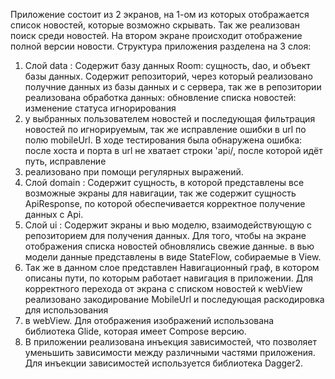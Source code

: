 Приложение состоит из 2 экранов, на 1-ом из которых отображается список новостей, которые возможно скрывать. Так же реализован поиск среди новостей.
На втором экране происходит отображение полной версии новости.
Структура приложения разделена на 3 слоя: 
1. Слой data : Содержит базу данных Room: сущность, dao, и объект базы данных. Содержит репозиторий, через который реализовано получние данных из базы данных и с сервера, так же в репозитории реализована обработка данных: обновление списка новостей: изменение статуса игнорирования
2. у выбранных пользователем новостей и последующая фильтрация новостей по игнорируемым, так же исправление ошибки в url по полю mobileUrl. В ходе тестирования была обнаружена ошибка: после хоста и порта в url не хватает строки 'api/, после которой идёт путь, исправление
3. реализовано при помощи регулярных выражений.
4. Слой domain : Содержит сущность, в которой представлены все возможные экраны для навигации, так же содержит сущность ApiResponse, по которой обеспечивается корректное получение данных с Api.
5. Слой ui : Содержит экраны и вью моделю, взаимодействующую с репозиторием для получения данных. Для того, чтобы на экране отображения списка новостей обновлялись свежие данные. в вью модели данные представлены в виде StateFlow, собираемые в View.
6. Так же в данном слое представлен Навигационный граф, в котором описаны пути, по которым работает навигация в приложении. Для корректного перехода от экрана с списком новостей к webView реализовано закодирование MobileUrl и последующая раскодировка для использования
7. в webView. Для отображения изображений использована библиотека Glide, которая имеет Compose версию.
8. В приложении реализована инъекция зависимостей, что позволяет уменьшить зависимости между различными частями приложения. Для инъекции зависимостей используется библиотека Dagger2.
